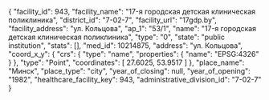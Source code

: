 {
    "facility_id": 943,
    "facility_name": "17-я городская детская клиническая поликлиника",
    "district_id": "7-02-7",
    "facility_url": "17gdp.by",
    "facility_address": "ул. Кольцова",
    "ap_1": "53\/1",
    "name": "17-я городская детская клиническая поликлиника",
    "type": "0",
    "state": "public institution",
    "stats": [],
    "med_id": 10214875,
    "address": "ул. Кольцова",
    "coord_x_y": {
        "crs": {
            "type": "name",
            "properties": {
                "name": "EPSG:4326"
            }
        },
        "type": "Point",
        "coordinates": [
            27.6025,
            53.9517
        ]
    },
    "place_name": "Минск",
    "place_type": "city",
    "year_of_closing": null,
    "year_of_opening": "1982",
    "healthcare_facility_key": 943,
    "administrative_division_id": "7-02-7"
}